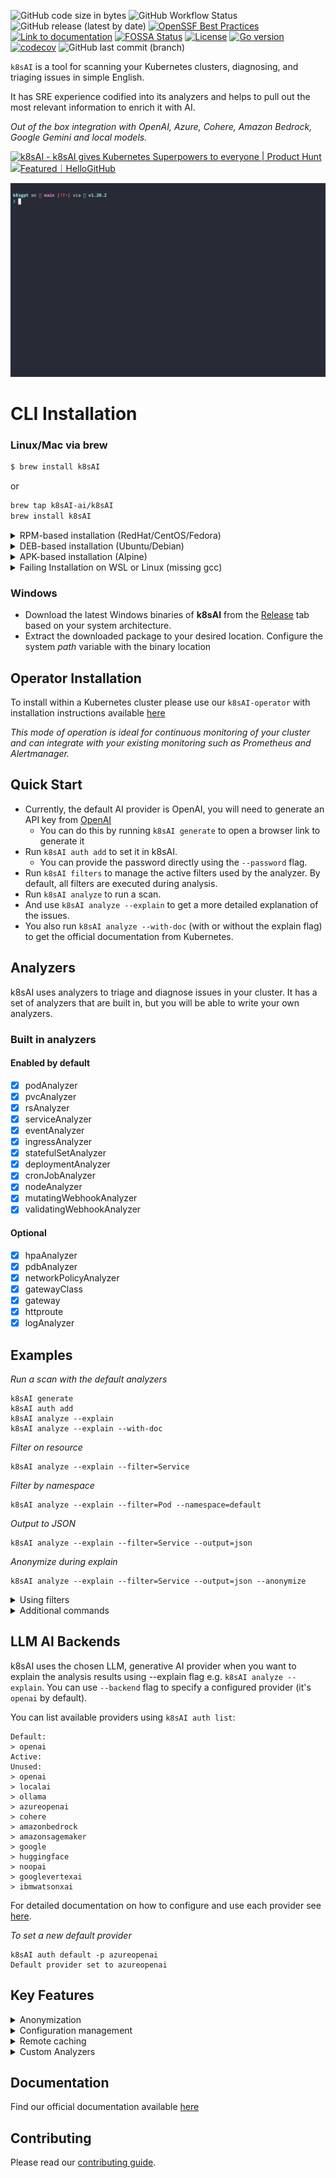 ![GitHub code size in bytes](https://img.shields.io/github/languages/code-size/k8sAI-ai/k8sAI)
![GitHub Workflow Status](https://img.shields.io/github/actions/workflow/status/k8sAI-ai/k8sAI/release.yaml)
![GitHub release (latest by date)](https://img.shields.io/github/v/release/k8sAI-ai/k8sAI)
[![OpenSSF Best Practices](https://bestpractices.coreinfrastructure.org/projects/7272/badge)](https://bestpractices.coreinfrastructure.org/projects/7272)
[![Link to documentation](https://img.shields.io/static/v1?label=%F0%9F%93%96&message=Documentation&color=blue)](https://docs.k8sAI.ai/)
[![FOSSA Status](https://app.fossa.com/api/projects/git%2Bgithub.com%2Fk8sAI-ai%2Fk8sAI.svg?type=shield)](https://app.fossa.com/projects/git%2Bgithub.com%2Fk8sAI-ai%2Fk8sAI?ref=badge_shield)
[![License](https://img.shields.io/badge/License-Apache_2.0-blue.svg)](https://opensource.org/licenses/Apache-2.0)
[![Go version](https://img.shields.io/github/go-mod/go-version/k8sAI-ai/k8sAI.svg)](https://github.com/k8sAI-ai/k8sAI)
[![codecov](https://codecov.io/github/k8sAI-ai/k8sAI/graph/badge.svg?token=ZLR7NG8URE)](https://codecov.io/github/k8sAI-ai/k8sAI)
![GitHub last commit (branch)](https://img.shields.io/github/last-commit/k8sAI-ai/k8sAI/main)

`k8sAI` is a tool for scanning your Kubernetes clusters, diagnosing, and triaging issues in simple English.

It has SRE experience codified into its analyzers and helps to pull out the most relevant information to enrich it with AI.

_Out of the box integration with OpenAI, Azure, Cohere, Amazon Bedrock, Google Gemini and local models._

<a href="https://www.producthunt.com/posts/k8sAI?utm_source=badge-featured&utm_medium=badge&utm_souce=badge-k8sAI" target="_blank"><img src="https://api.producthunt.com/widgets/embed-image/v1/featured.svg?post_id=389489&theme=light" alt="k8sAI - k8sAI&#0032;gives&#0032;Kubernetes&#0032;Superpowers&#0032;to&#0032;everyone | Product Hunt" style="width: 250px; height: 54px;" width="250" height="54" /></a> <a href="https://hellogithub.com/repository/9dfe44c18dfb4d6fa0181baf8b2cf2e1" target="_blank"><img src="https://abroad.hellogithub.com/v1/widgets/recommend.svg?rid=9dfe44c18dfb4d6fa0181baf8b2cf2e1&claim_uid=gqG4wmzkMrP0eFy" alt="Featured｜HelloGitHub" style="width: 250px; height: 54px;" width="250" height="54" /></a>


<img src="images/demo4.gif" width=650px; />

# CLI Installation

### Linux/Mac via brew

```sh
$ brew install k8sAI
```

or

```sh
brew tap k8sAI-ai/k8sAI
brew install k8sAI
```

<details>
  <summary>RPM-based installation (RedHat/CentOS/Fedora)</summary>

**32 bit:**

  <!---x-release-please-start-version-->

  ```
  sudo rpm -ivh https://github.com/k8sAI-ai/k8sAI/releases/download/v0.3.48/k8sAI_386.rpm
  ```
  <!---x-release-please-end-->

**64 bit:**

  <!---x-release-please-start-version-->
  ```
  sudo rpm -ivh https://github.com/k8sAI-ai/k8sAI/releases/download/v0.3.48/k8sAI_amd64.rpm
  ```
  <!---x-release-please-end-->
</details>

<details>
  <summary>DEB-based installation (Ubuntu/Debian)</summary>

**32 bit:**

  <!---x-release-please-start-version-->

```
curl -LO https://github.com/k8sAI-ai/k8sAI/releases/download/v0.3.48/k8sAI_386.deb
sudo dpkg -i k8sAI_386.deb
```

  <!---x-release-please-end-->

**64 bit:**

  <!---x-release-please-start-version-->

```
curl -LO https://github.com/k8sAI-ai/k8sAI/releases/download/v0.3.48/k8sAI_amd64.deb
sudo dpkg -i k8sAI_amd64.deb
```

  <!---x-release-please-end-->
</details>

<details>

  <summary>APK-based installation (Alpine)</summary>

**32 bit:**

  <!---x-release-please-start-version-->
  ```
  wget https://github.com/k8sAI-ai/k8sAI/releases/download/v0.3.48/k8sAI_386.apk
  apk add --allow-untrusted k8sAI_386.apk
  ```
  <!---x-release-please-end-->

**64 bit:**

  <!---x-release-please-start-version-->
  ```
  wget https://github.com/k8sAI-ai/k8sAI/releases/download/v0.3.48/k8sAI_amd64.apk
  apk add --allow-untrusted k8sAI_amd64.apk
  ```
  <!---x-release-please-end-->
</details>

<details>
  <summary>Failing Installation on WSL or Linux (missing gcc)</summary>
  When installing Homebrew on WSL or Linux, you may encounter the following error:

```
==> Installing k8sAI from k8sAI-ai/k8sAI Error: The following formula cannot be installed from a bottle and must be
built from the source. k8sAI Install Clang or run brew install gcc.
```

If you install gcc as suggested, the problem will persist. Therefore, you need to install the build-essential package.

```
   sudo apt-get update
   sudo apt-get install build-essential
```

</details>

### Windows

- Download the latest Windows binaries of **k8sAI** from the [Release](https://github.com/k8sAI-ai/k8sAI/releases)
  tab based on your system architecture.
- Extract the downloaded package to your desired location. Configure the system _path_ variable with the binary location

## Operator Installation

To install within a Kubernetes cluster please use our `k8sAI-operator` with installation instructions available [here](https://github.com/k8sAI-ai/k8sAI-operator)

_This mode of operation is ideal for continuous monitoring of your cluster and can integrate with your existing monitoring such as Prometheus and Alertmanager._

## Quick Start

- Currently, the default AI provider is OpenAI, you will need to generate an API key from [OpenAI](https://openai.com)
  - You can do this by running `k8sAI generate` to open a browser link to generate it
- Run `k8sAI auth add` to set it in k8sAI.
  - You can provide the password directly using the `--password` flag.
- Run `k8sAI filters` to manage the active filters used by the analyzer. By default, all filters are executed during analysis.
- Run `k8sAI analyze` to run a scan.
- And use `k8sAI analyze --explain` to get a more detailed explanation of the issues.
- You also run `k8sAI analyze --with-doc` (with or without the explain flag) to get the official documentation from Kubernetes.

## Analyzers

k8sAI uses analyzers to triage and diagnose issues in your cluster. It has a set of analyzers that are built in, but
you will be able to write your own analyzers.

### Built in analyzers

#### Enabled by default

- [x] podAnalyzer
- [x] pvcAnalyzer
- [x] rsAnalyzer
- [x] serviceAnalyzer
- [x] eventAnalyzer
- [x] ingressAnalyzer
- [x] statefulSetAnalyzer
- [x] deploymentAnalyzer
- [x] cronJobAnalyzer
- [x] nodeAnalyzer
- [x] mutatingWebhookAnalyzer
- [x] validatingWebhookAnalyzer

#### Optional

- [x] hpaAnalyzer
- [x] pdbAnalyzer
- [x] networkPolicyAnalyzer
- [x] gatewayClass
- [x] gateway
- [x] httproute
- [x] logAnalyzer

## Examples

_Run a scan with the default analyzers_

```
k8sAI generate
k8sAI auth add
k8sAI analyze --explain
k8sAI analyze --explain --with-doc
```

_Filter on resource_

```
k8sAI analyze --explain --filter=Service
```

_Filter by namespace_

```
k8sAI analyze --explain --filter=Pod --namespace=default
```

_Output to JSON_

```
k8sAI analyze --explain --filter=Service --output=json
```

_Anonymize during explain_

```
k8sAI analyze --explain --filter=Service --output=json --anonymize
```

<details>
<summary> Using filters </summary>

_List filters_

```
k8sAI filters list
```

_Add default filters_

```
k8sAI filters add [filter(s)]
```

### Examples :

- Simple filter : `k8sAI filters add Service`
- Multiple filters : `k8sAI filters add Ingress,Pod`

_Remove default filters_

```
k8sAI filters remove [filter(s)]
```

### Examples :

- Simple filter : `k8sAI filters remove Service`
- Multiple filters : `k8sAI filters remove Ingress,Pod`

</details>

<details>

<summary> Additional commands </summary>

_List configured backends_

```
k8sAI auth list
```

_Update configured backends_

```
k8sAI auth update $MY_BACKEND1,$MY_BACKEND2..
```

_Remove configured backends_

```
k8sAI auth remove -b $MY_BACKEND1,$MY_BACKEND2..
```

_List integrations_

```
k8sAI integrations list
```

_Activate integrations_

```
k8sAI integrations activate [integration(s)]
```

_Use integration_

```
k8sAI analyze --filter=[integration(s)]
```

_Deactivate integrations_

```
k8sAI integrations deactivate [integration(s)]
```

_Serve mode_

```
k8sAI serve
```

_Analysis with serve mode_

```
grpcurl -plaintext -d '{"namespace": "k8sAI", "explain" : "true"}' localhost:8080 schema.v1.ServerAnalyzerService/Analyze
{
  "status": "OK"
}
```

_Analysis with custom headers_

```
k8sAI analyze --explain --custom-headers CustomHeaderKey:CustomHeaderValue
```

_Print analysis stats_

```
k8sAI analyze -s
The stats mode allows for debugging and understanding the time taken by an analysis by displaying the statistics of each analyzer.
- Analyzer Ingress took 47.125583ms 
- Analyzer PersistentVolumeClaim took 53.009167ms 
- Analyzer CronJob took 57.517792ms 
- Analyzer Deployment took 156.6205ms 
- Analyzer Node took 160.109833ms 
- Analyzer ReplicaSet took 245.938333ms 
- Analyzer StatefulSet took 448.0455ms 
- Analyzer Pod took 5.662594708s 
- Analyzer Service took 38.583359166s
```

_Diagnostic information_

To collect diagnostic information use the following command to create a `dump_<timestamp>_json` in your local directory.
```
k8sAI dump
```

</details>

## LLM AI Backends

k8sAI uses the chosen LLM, generative AI provider when you want to explain the analysis results using --explain flag e.g. `k8sAI analyze --explain`. You can use `--backend` flag to specify a configured provider (it's `openai` by default).

You can list available providers using `k8sAI auth list`:

```
Default:
> openai
Active:
Unused:
> openai
> localai
> ollama
> azureopenai
> cohere
> amazonbedrock
> amazonsagemaker
> google
> huggingface
> noopai
> googlevertexai
> ibmwatsonxai
```

For detailed documentation on how to configure and use each provider see [here](https://docs.k8sAI.ai/reference/providers/backend/).

_To set a new default provider_

```
k8sAI auth default -p azureopenai
Default provider set to azureopenai
```

## Key Features

<details>

With this option, the data is anonymized before being sent to the AI Backend. During the analysis execution, `k8sAI` retrieves sensitive data (Kubernetes object names, labels, etc.). This data is masked when sent to the AI backend and replaced by a key that can be used to de-anonymize the data when the solution is returned to the user.

<summary> Anonymization </summary>

1. Error reported during analysis:

```bash
Error: HorizontalPodAutoscaler uses StatefulSet/fake-deployment as ScaleTargetRef which does not exist.
```

2. Payload sent to the AI backend:

```bash
Error: HorizontalPodAutoscaler uses StatefulSet/tGLcCRcHa1Ce5Rs as ScaleTargetRef which does not exist.
```

3. Payload returned by the AI:

```bash
The Kubernetes system is trying to scale a StatefulSet named tGLcCRcHa1Ce5Rs using the HorizontalPodAutoscaler, but it cannot find the StatefulSet. The solution is to verify that the StatefulSet name is spelled correctly and exists in the same namespace as the HorizontalPodAutoscaler.
```

4. Payload returned to the user:

```bash
The Kubernetes system is trying to scale a StatefulSet named fake-deployment using the HorizontalPodAutoscaler, but it cannot find the StatefulSet. The solution is to verify that the StatefulSet name is spelled correctly and exists in the same namespace as the HorizontalPodAutoscaler.
```

Note: **Anonymization does not currently apply to events.**

### Further Details

**Anonymization does not currently apply to events.**

_In a few analysers like Pod, we feed to the AI backend the event messages which are not known beforehand thus we are not masking them for the **time being**._

- The following is the list of analysers in which data is **being masked**:-

  - Statefulset
  - Service
  - PodDisruptionBudget
  - Node
  - NetworkPolicy
  - Ingress
  - HPA
  - Deployment
  - Cronjob

- The following is the list of analysers in which data is **not being masked**:-

  - RepicaSet
  - PersistentVolumeClaim
  - Pod
  - Log
  - **_\*Events_**

**\*Note**:

- k8gpt will not mask the above analysers because they do not send any identifying information except **Events** analyser.
- Masking for **Events** analyzer is scheduled in the near future as seen in this [issue](https://github.com/k8sAI-ai/k8sAI/issues/560). _Further research has to be made to understand the patterns and be able to mask the sensitive parts of an event like pod name, namespace etc._

- The following is the list of fields which are not **being masked**:-

  - Describe
  - ObjectStatus
  - Replicas
  - ContainerStatus
  - **_\*Event Message_**
  - ReplicaStatus
  - Count (Pod)

**\*Note**:

- It is quite possible the payload of the event message might have something like "super-secret-project-pod-X crashed" which we don't currently redact _(scheduled in the near future as seen in this [issue](https://github.com/k8sAI-ai/k8sAI/issues/560))_.

### Proceed with care

- The K8gpt team recommends using an entirely different backend **(a local model) in critical production environments**. By using a local model, you can rest assured that everything stays within your DMZ, and nothing is leaked.
- If there is any uncertainty about the possibility of sending data to a public LLM (open AI, Azure AI) and it poses a risk to business-critical operations, then, in such cases, the use of public LLM should be avoided based on personal assessment and the jurisdiction of risks involved.

</details>

<details>
<summary> Configuration management</summary>

`k8sAI` stores config data in the `$XDG_CONFIG_HOME/k8sAI/k8sAI.yaml` file. The data is stored in plain text, including your OpenAI key.

Config file locations:
| OS | Path |
| ------- | ------------------------------------------------ |
| MacOS | ~/Library/Application Support/k8sAI/k8sAI.yaml |
| Linux | ~/.config/k8sAI/k8sAI.yaml |
| Windows | %LOCALAPPDATA%/k8sAI/k8sAI.yaml |

</details>

<details>
There may be scenarios where caching remotely is preferred.
In these scenarios k8sAI supports AWS S3 or Azure Blob storage Integration.

<summary> Remote caching </summary>
<em>Note: You can only configure and use only one remote cache at a time</em>

_Adding a remote cache_

- AWS S3
  - _As a prerequisite `AWS_ACCESS_KEY_ID` and `AWS_SECRET_ACCESS_KEY` are required as environmental variables._
  - Configuration, `k8sAI cache add s3 --region <aws region> --bucket <name>`
  - Minio Configuration with HTTP endpoint ` k8sAI cache add s3 --bucket <name> --endpoint <http://localhost:9000>`
  - Minio Configuration with HTTPs endpoint, skipping TLS verification ` k8sAI cache add s3 --bucket <name> --endpoint <https://localhost:9000> --insecure`
    - k8sAI will create the bucket if it does not exist
- Azure Storage
  - We support a number of [techniques](https://learn.microsoft.com/en-us/azure/developer/go/azure-sdk-authentication?tabs=bash#2-authenticate-with-azure) to authenticate against Azure
  - Configuration, `k8sAI cache add azure --storageacc <storage account name> --container <container name>`
    - k8sAI assumes that the storage account already exist and it will create the container if it does not exist
    - It is the **user** responsibility have to grant specific permissions to their identity in order to be able to upload blob files and create SA containers (e.g Storage Blob Data Contributor)
- Google Cloud Storage
  - _As a prerequisite `GOOGLE_APPLICATION_CREDENTIALS` are required as environmental variables._
  - Configuration, ` k8sAI cache add gcs --region <gcp region> --bucket <name> --projectid <project id>`
    - k8sAI will create the bucket if it does not exist

_Listing cache items_

```
k8sAI cache list
```

_Purging an object from the cache_
Note: purging an object using this command will delete upstream files, so it requires appropriate permissions.

```
k8sAI cache purge $OBJECT_NAME
```

_Removing the remote cache_
Note: this will not delete the upstream S3 bucket or Azure storage container

```
k8sAI cache remove
```

</details>

<details>
<summary> Custom Analyzers</summary>

There may be scenarios where you wish to write your own analyzer in a language of your choice.
k8sAI now supports the ability to do so by abiding by the [schema](https://github.com/k8sAI-ai/schemas/blob/main/protobuf/schema/v1/analyzer.proto) and serving the analyzer for consumption.
To do so, define the analyzer within the k8sAI configuration and it will add it into the scanning process.
In addition to this you will need to enable the following flag on analysis:

```
k8sAI analyze --custom-analysis
```

Here is an example local host analyzer in [Rust](https://github.com/k8sAI-ai/host-analyzer)
When this is run on `localhost:8080` the k8sAI config can pick it up with the following additions:

```
custom_analyzers:
  - name: host-analyzer
    connection:
      url: localhost
      port: 8080
```

This now gives the ability to pass through hostOS information ( from this analyzer example ) to k8sAI to use as context with normal analysis.

_See the docs on how to write a custom analyzer_

_Listing custom analyzers configured_
```
k8sAI custom-analyzer list
```

_Adding custom analyzer without install_
```
k8sAI custom-analyzer add --name my-custom-analyzer --port 8085
```

_Removing custom analyzer_
```
k8sAI custom-analyzer remove --names "my-custom-analyzer,my-custom-analyzer-2"
```

</details>

## Documentation

Find our official documentation available [here](https://docs.k8sAI.ai)

## Contributing

Please read our [contributing guide](./CONTRIBUTING.md).
